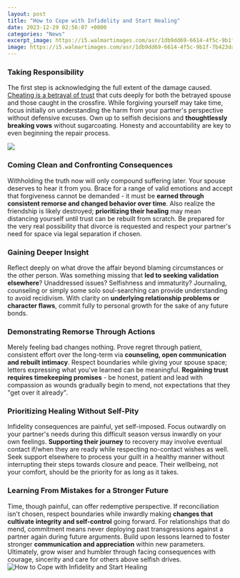 ```yaml
---
layout: post
title: "How to Cope with Infidelity and Start Healing"
date: 2023-12-29 02:56:07 +0000
categories: "News"
excerpt_image: https://i5.walmartimages.com/asr/1db9dd69-6614-4f5c-9b1f-7b423dabeae5.3548cc56586937736b4bb87fb64aeac8.jpeg
image: https://i5.walmartimages.com/asr/1db9dd69-6614-4f5c-9b1f-7b423dabeae5.3548cc56586937736b4bb87fb64aeac8.jpeg
---
```


### Taking Responsibility  
The first step is acknowledging the full extent of the damage caused. [Cheating is a betrayal of trust](https://store.fi.io.vn/chihuahuas-sunflower-chihuahua-mom-mothers-day-dog-mom-women-1-chihuahua-dog) that cuts deeply for both the betrayed spouse and those caught in the crossfire. While forgiving yourself may take time, focus initially on understanding the harm from your partner's perspective without defensive excuses. Own up to selfish decisions and **thoughtlessly breaking vows** without sugarcoating. Honesty and accountability are key to even beginning the repair process.

![](https://s3.amazonaws.com/babelcube/covers/5b87fe8ee9690_infidelity-recovery-guide-steps-to-healing-and-moving-on_001x(1).jpg)
### Coming Clean and Confronting Consequences
Withholding the truth now will only compound suffering later. Your spouse deserves to hear it from you. Brace for a range of valid emotions and accept that forgiveness cannot be demanded - it must be **earned through consistent remorse and changed behavior over time**. Also realize the friendship is likely destroyed; **prioritizing their healing** may mean distancing yourself until trust can be rebuilt from scratch. Be prepared for the very real possibility that divorce is requested and respect your partner's need for space via legal separation if chosen.  
### Gaining Deeper Insight  
Reflect deeply on what drove the affair beyond blaming circumstances or the other person. Was something missing that **led to seeking validation elsewhere**? Unaddressed issues? Selfishness and immaturity? Journaling, counseling or simply some solo soul-searching can provide understanding to avoid recidivism. With clarity on **underlying relationship problems or character flaws**, commit fully to personal growth for the sake of any future bonds.
### Demonstrating Remorse Through Actions
Merely feeling bad changes nothing. Prove regret through patient, consistent effort over the long-term via **counseling, open communication and rebuilt intimacy**. Respect boundaries while giving your spouse space; letters expressing what you've learned can be meaningful. **Regaining trust requires timekeeping promises** - be honest, patient and lead with compassion as wounds gradually begin to mend, not expectations that they "get over it already".
### Prioritizing Healing Without Self-Pity 
Infidelity consequences are painful, yet self-imposed. Focus outwardly on your partner's needs during this difficult season versus inwardly on your own feelings. **Supporting their journey** to recovery may involve eventual contact if/when they are ready while respecting no-contact wishes as well. Seek support elsewhere to process your guilt in a healthy manner without interrupting their steps towards closure and peace. Their wellbeing, not your comfort, should be the priority for as long as it takes.
### Learning From Mistakes for a Stronger Future
Time, though painful, can offer redemptive perspective. If reconciliation isn't chosen, respect boundaries while inwardly making **changes that cultivate integrity and self-control** going forward. For relationships that do mend, commitment means never deploying past transgressions against a partner again during future arguments. Build upon lessons learned to foster stronger **communication and appreciation** within new parameters. Ultimately, grow wiser and humbler through facing consequences with courage, sincerity and care for others above selfish drives.
![How to Cope with Infidelity and Start Healing](https://i5.walmartimages.com/asr/1db9dd69-6614-4f5c-9b1f-7b423dabeae5.3548cc56586937736b4bb87fb64aeac8.jpeg)